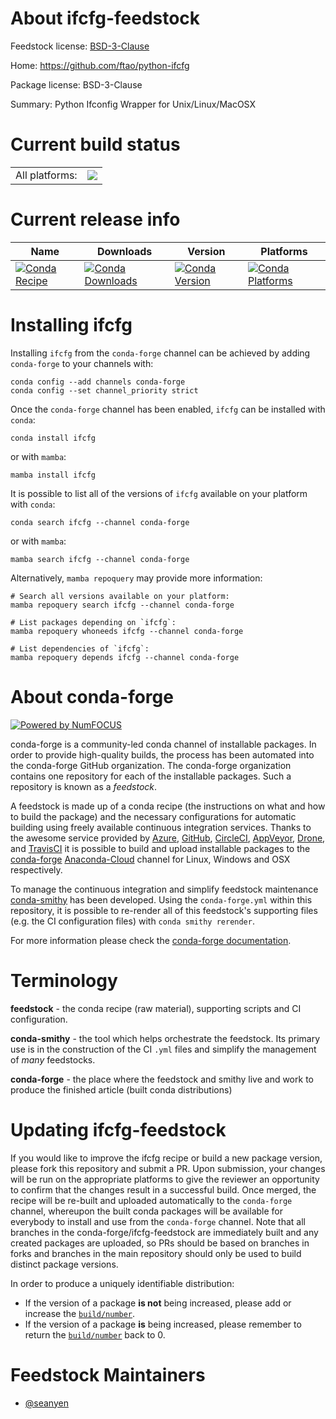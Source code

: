 About ifcfg-feedstock
=====================

Feedstock license: [BSD-3-Clause](https://github.com/conda-forge/ifcfg-feedstock/blob/main/LICENSE.txt)

Home: https://github.com/ftao/python-ifcfg

Package license: BSD-3-Clause

Summary: Python Ifconfig Wrapper for Unix/Linux/MacOSX

Current build status
====================


<table><tr><td>All platforms:</td>
    <td>
      <a href="https://dev.azure.com/conda-forge/feedstock-builds/_build/latest?definitionId=8091&branchName=main">
        <img src="https://dev.azure.com/conda-forge/feedstock-builds/_apis/build/status/ifcfg-feedstock?branchName=main">
      </a>
    </td>
  </tr>
</table>

Current release info
====================

| Name | Downloads | Version | Platforms |
| --- | --- | --- | --- |
| [![Conda Recipe](https://img.shields.io/badge/recipe-ifcfg-green.svg)](https://anaconda.org/conda-forge/ifcfg) | [![Conda Downloads](https://img.shields.io/conda/dn/conda-forge/ifcfg.svg)](https://anaconda.org/conda-forge/ifcfg) | [![Conda Version](https://img.shields.io/conda/vn/conda-forge/ifcfg.svg)](https://anaconda.org/conda-forge/ifcfg) | [![Conda Platforms](https://img.shields.io/conda/pn/conda-forge/ifcfg.svg)](https://anaconda.org/conda-forge/ifcfg) |

Installing ifcfg
================

Installing `ifcfg` from the `conda-forge` channel can be achieved by adding `conda-forge` to your channels with:

```
conda config --add channels conda-forge
conda config --set channel_priority strict
```

Once the `conda-forge` channel has been enabled, `ifcfg` can be installed with `conda`:

```
conda install ifcfg
```

or with `mamba`:

```
mamba install ifcfg
```

It is possible to list all of the versions of `ifcfg` available on your platform with `conda`:

```
conda search ifcfg --channel conda-forge
```

or with `mamba`:

```
mamba search ifcfg --channel conda-forge
```

Alternatively, `mamba repoquery` may provide more information:

```
# Search all versions available on your platform:
mamba repoquery search ifcfg --channel conda-forge

# List packages depending on `ifcfg`:
mamba repoquery whoneeds ifcfg --channel conda-forge

# List dependencies of `ifcfg`:
mamba repoquery depends ifcfg --channel conda-forge
```


About conda-forge
=================

[![Powered by
NumFOCUS](https://img.shields.io/badge/powered%20by-NumFOCUS-orange.svg?style=flat&colorA=E1523D&colorB=007D8A)](https://numfocus.org)

conda-forge is a community-led conda channel of installable packages.
In order to provide high-quality builds, the process has been automated into the
conda-forge GitHub organization. The conda-forge organization contains one repository
for each of the installable packages. Such a repository is known as a *feedstock*.

A feedstock is made up of a conda recipe (the instructions on what and how to build
the package) and the necessary configurations for automatic building using freely
available continuous integration services. Thanks to the awesome service provided by
[Azure](https://azure.microsoft.com/en-us/services/devops/), [GitHub](https://github.com/),
[CircleCI](https://circleci.com/), [AppVeyor](https://www.appveyor.com/),
[Drone](https://cloud.drone.io/welcome), and [TravisCI](https://travis-ci.com/)
it is possible to build and upload installable packages to the
[conda-forge](https://anaconda.org/conda-forge) [Anaconda-Cloud](https://anaconda.org/)
channel for Linux, Windows and OSX respectively.

To manage the continuous integration and simplify feedstock maintenance
[conda-smithy](https://github.com/conda-forge/conda-smithy) has been developed.
Using the ``conda-forge.yml`` within this repository, it is possible to re-render all of
this feedstock's supporting files (e.g. the CI configuration files) with ``conda smithy rerender``.

For more information please check the [conda-forge documentation](https://conda-forge.org/docs/).

Terminology
===========

**feedstock** - the conda recipe (raw material), supporting scripts and CI configuration.

**conda-smithy** - the tool which helps orchestrate the feedstock.
                   Its primary use is in the construction of the CI ``.yml`` files
                   and simplify the management of *many* feedstocks.

**conda-forge** - the place where the feedstock and smithy live and work to
                  produce the finished article (built conda distributions)


Updating ifcfg-feedstock
========================

If you would like to improve the ifcfg recipe or build a new
package version, please fork this repository and submit a PR. Upon submission,
your changes will be run on the appropriate platforms to give the reviewer an
opportunity to confirm that the changes result in a successful build. Once
merged, the recipe will be re-built and uploaded automatically to the
`conda-forge` channel, whereupon the built conda packages will be available for
everybody to install and use from the `conda-forge` channel.
Note that all branches in the conda-forge/ifcfg-feedstock are
immediately built and any created packages are uploaded, so PRs should be based
on branches in forks and branches in the main repository should only be used to
build distinct package versions.

In order to produce a uniquely identifiable distribution:
 * If the version of a package **is not** being increased, please add or increase
   the [``build/number``](https://docs.conda.io/projects/conda-build/en/latest/resources/define-metadata.html#build-number-and-string).
 * If the version of a package **is** being increased, please remember to return
   the [``build/number``](https://docs.conda.io/projects/conda-build/en/latest/resources/define-metadata.html#build-number-and-string)
   back to 0.

Feedstock Maintainers
=====================

* [@seanyen](https://github.com/seanyen/)

